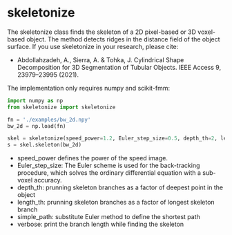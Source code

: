 # skeletonize

The skeletonize class finds the skeleton of a 2D pixel-based or 3D voxel-based object. The method detects ridges in the distance field of the object surface. If you use skeletonize in your research, please cite:

- Abdollahzadeh, A., Sierra, A. & Tohka, J. Cylindrical Shape Decomposition for 3D Segmentation of Tubular Objects. IEEE Access 9, 23979–23995 (2021).

The implementation only requires numpy and scikit-fmm:

```python
import numpy as np
from skeletonize import skeletonize

fn = './examples/bw_2d.npy'
bw_2d = np.load(fn)

skel = skeletonize(speed_power=1.2, Euler_step_size=0.5, depth_th=2, length_th=None, simple_path=False, verbose=False)
s = skel.skeleton(bw_2d)

```
- speed_power defines the power of the speed image.
- Euler_step_size: The Euler scheme is used for the back-tracking procedure, which solves the ordinary differential equation with a sub-voxel accuracy. 
- depth_th: prunning skeleton branches as a factor of deepest point in the object
- length_th: prunning skeleton branches as a factor of longest skeleton branch
- simple_path: substitute Euler method to define the shortest path
- verbose: print the branch length while finding the skeleton
